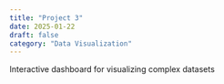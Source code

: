 ```yaml
---
title: "Project 3"
date: 2025-01-22
draft: false
category: "Data Visualization"
---
```


Interactive dashboard for visualizing complex datasets 